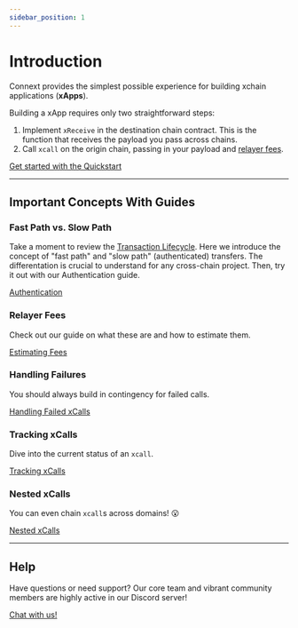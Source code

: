```yaml
---
sidebar_position: 1
---
```


# Introduction

Connext provides the simplest possible experience for building xchain applications (**xApps**).

Building a xApp requires only two straightforward steps:
1. Implement `xReceive` in the destination chain contract. This is the function that receives the payload you pass across chains.
2. Call `xcall` on the origin chain, passing in your payload and [relayer fees](./guides/estimating-fees).

[Get started with the Quickstart](./quickstart)

---

## Important Concepts With Guides

### Fast Path vs. Slow Path 

Take a moment to review the [Transaction Lifecycle](../concepts/how-it-works/transaction-flow). Here we introduce the concept of "fast path" and "slow path" (authenticated) transfers. The differentation is crucial to understand for any cross-chain project. Then, try it out with our Authentication guide.

[Authentication](./guides/authentication)

### Relayer Fees

Check out our guide on what these are and how to estimate them. 

[Estimating Fees](./guides/estimating-fees)

### Handling Failures

You should always build in contingency for failed calls.

[Handling Failed xCalls](./guides/handling-failures)

### Tracking xCalls

Dive into the current status of an `xcall`.

[Tracking xCalls](./guides/xcall-status)

### Nested xCalls

You can even chain `xcall`s across domains! :open_mouth:

[Nested xCalls](./guides/nested-xcalls)

---
## Help

Have questions or need support? Our core team and vibrant community members are highly active in our Discord server!

[Chat with us!](https://discord.gg/connext)
